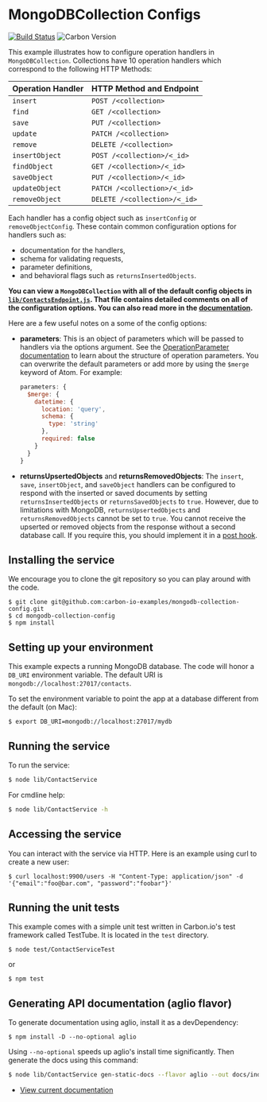 # MongoDBCollection Configs

[![Build Status](https://img.shields.io/travis/carbon-io-examples/mongodb-collection-config/master.svg?style=flat-square)](https://travis-ci.org/carbon-io-examples/mongodb-collection-config) ![Carbon Version](https://img.shields.io/badge/carbon--io-0.7-blue.svg?style=flat-square)


This example illustrates how to configure operation handlers in `MongoDBCollection`. Collections have 10 operation handlers which correspond to the following HTTP Methods:

|  Operation Handler  |    HTTP Method and Endpoint    |
|---------------------|--------------------------------|
| `insert`            | `POST /<collection>`           |
| `find`              | `GET /<collection>`            |
| `save`              | `PUT /<collection>`            |
| `update`            | `PATCH /<collection>`          |
| `remove`            | `DELETE /<collection>`         |
| `insertObject`      | `POST /<collection>/<_id>`     |
| `findObject`        | `GET /<collection>/<_id>`      |
| `saveObject`        | `PUT /<collection>/<_id>`      |
| `updateObject`      | `PATCH /<collection>/<_id>`    |
| `removeObject`      | `DELETE /<collection>/<_id>`   |

Each handler has a config object such as `insertConfig` or `removeObjectConfig`. These contain common configuration options for handlers such as:

- documentation for the handlers,
- schema for validating requests,
- parameter definitions,
- and behavioral flags such as `returnsInsertedObjects`.

**You can view a `MongoDBCollection` with all of the default config objects in [`lib/ContactsEndpoint.js`](lib/ContactsEndpoint.js). That file contains detailed comments on all of the configuration options. You can also read more in the [documentation](https://docs.carbon.io/en/master/packages/carbond/docs/ref/carbond.collections.CollectionOperationConfig.html).**

Here are a few useful notes on a some of the config options:

- **parameters**: This is an object of parameters which will be passed to handlers via the options argument. See the [OperationParameter documentation](https://docs.carbon.io/en/master/packages/carbond/docs/ref/carbond.OperationParameter.html) to learn about the structure of operation parameters. You can overwrite the default parameters or add more by using the `$merge` keyword of Atom. For example:

    ```js
    parameters: {
      $merge: {
        datetime: {
          location: 'query',
          schema: {
            type: 'string'
          },
          required: false
        }
      }
    }
    ```

- **returnsUpsertedObjects** and **returnsRemovedObjects**: The `insert`, `save`, `insertObject`, and `saveObject` handlers can be configured to respond with the inserted or saved documents by setting `returnsInsertedObjects` or `returnsSavedObjects` to `true`. However, due to limitations with MongoDB, `returnsUpsertedObjects` and `returnsRemovedObjects` cannot be set to `true`. You cannot receive the upserted or removed objects from the response without a second database call. If you require this, you should implement it in a [post hook](https://docs.carbon.io/en/master/packages/carbond/docs/guide/collections/collection-operation-hooks.html).

## Installing the service

We encourage you to clone the git repository so you can play around
with the code.

```
$ git clone git@github.com:carbon-io-examples/mongodb-collection-config.git
$ cd mongodb-collection-config
$ npm install
```

## Setting up your environment

This example expects a running MongoDB database. The code will honor a `DB_URI` environment variable. The default URI is
`mongodb://localhost:27017/contacts`.

To set the environment variable to point the app at a database different from the default (on Mac):
```
$ export DB_URI=mongodb://localhost:27017/mydb
```

## Running the service

To run the service:

```sh
$ node lib/ContactService
```

For cmdline help:

```sh
$ node lib/ContactService -h
```

## Accessing the service

You can interact with the service via HTTP. Here is an example using curl to create a new user:

```
$ curl localhost:9900/users -H "Content-Type: application/json" -d '{"email":"foo@bar.com", "password":"foobar"}'
```

## Running the unit tests

This example comes with a simple unit test written in Carbon.io's test framework called TestTube. It is located in the `test` directory.

```
$ node test/ContactServiceTest
```

or

```
$ npm test
```

## Generating API documentation (aglio flavor)

To generate documentation using aglio, install it as a devDependency:

```
$ npm install -D --no-optional aglio
```

Using `--no-optional` speeds up aglio's install time significantly. Then generate the docs using this command:

```sh
$ node lib/ContactService gen-static-docs --flavor aglio --out docs/index.html
```

* [View current documentation](
http://htmlpreview.github.io/?https://raw.githubusercontent.com/carbon-io-examples/mongodb-collection-config/blob/carbon-0.7/docs/index.html)
